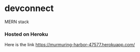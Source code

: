 # devconnect
MERN stack

### Hosted on Heroku
Here is the link https://murmuring-harbor-47577.herokuapp.com/
